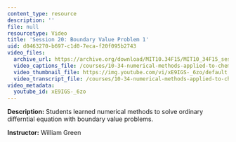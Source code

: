 ```yaml
---
content_type: resource
description: ''
file: null
resourcetype: Video
title: 'Session 20: Boundary Value Problem 1'
uid: d0463270-b697-c1d0-7eca-f20f095b2743
video_files:
  archive_url: https://archive.org/download/MIT10.34F15/MIT10_34F15_ses20_300k.mp4
  video_captions_file: /courses/10-34-numerical-methods-applied-to-chemical-engineering-fall-2015/9c563e3179995722ad7070693474d681_xE9IGS-_6zo.vtt
  video_thumbnail_file: https://img.youtube.com/vi/xE9IGS-_6zo/default.jpg
  video_transcript_file: /courses/10-34-numerical-methods-applied-to-chemical-engineering-fall-2015/0d55b42ca3c1034832b306058cf87203_xE9IGS-_6zo.pdf
video_metadata:
  youtube_id: xE9IGS-_6zo
---
```


**Description:** Students learned numerical methods to solve ordinary differntial equation with boundary value problems.

**Instructor:** William Green